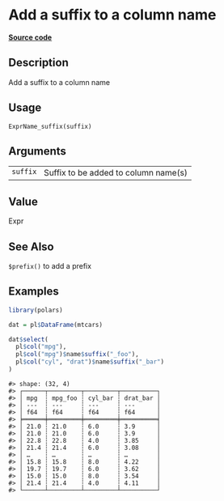 

# Add a suffix to a column name

[**Source code**](https://github.com/pola-rs/r-polars/tree/1fd6c01b862685c50e295d9b2ef690a69c3a7963/R/expr__name.R#L16)

## Description

Add a suffix to a column name

## Usage

<pre><code class='language-R'>ExprName_suffix(suffix)
</code></pre>

## Arguments

<table>
<tr>
<td style="white-space: nowrap; font-family: monospace; vertical-align: top">
<code id="ExprName_suffix_:_suffix">suffix</code>
</td>
<td>
Suffix to be added to column name(s)
</td>
</tr>
</table>

## Value

Expr

## See Also

<code>$prefix()</code> to add a prefix

## Examples

``` r
library(polars)

dat = pl$DataFrame(mtcars)

dat$select(
  pl$col("mpg"),
  pl$col("mpg")$name$suffix("_foo"),
  pl$col("cyl", "drat")$name$suffix("_bar")
)
```

    #> shape: (32, 4)
    #> ┌──────┬─────────┬─────────┬──────────┐
    #> │ mpg  ┆ mpg_foo ┆ cyl_bar ┆ drat_bar │
    #> │ ---  ┆ ---     ┆ ---     ┆ ---      │
    #> │ f64  ┆ f64     ┆ f64     ┆ f64      │
    #> ╞══════╪═════════╪═════════╪══════════╡
    #> │ 21.0 ┆ 21.0    ┆ 6.0     ┆ 3.9      │
    #> │ 21.0 ┆ 21.0    ┆ 6.0     ┆ 3.9      │
    #> │ 22.8 ┆ 22.8    ┆ 4.0     ┆ 3.85     │
    #> │ 21.4 ┆ 21.4    ┆ 6.0     ┆ 3.08     │
    #> │ …    ┆ …       ┆ …       ┆ …        │
    #> │ 15.8 ┆ 15.8    ┆ 8.0     ┆ 4.22     │
    #> │ 19.7 ┆ 19.7    ┆ 6.0     ┆ 3.62     │
    #> │ 15.0 ┆ 15.0    ┆ 8.0     ┆ 3.54     │
    #> │ 21.4 ┆ 21.4    ┆ 4.0     ┆ 4.11     │
    #> └──────┴─────────┴─────────┴──────────┘
